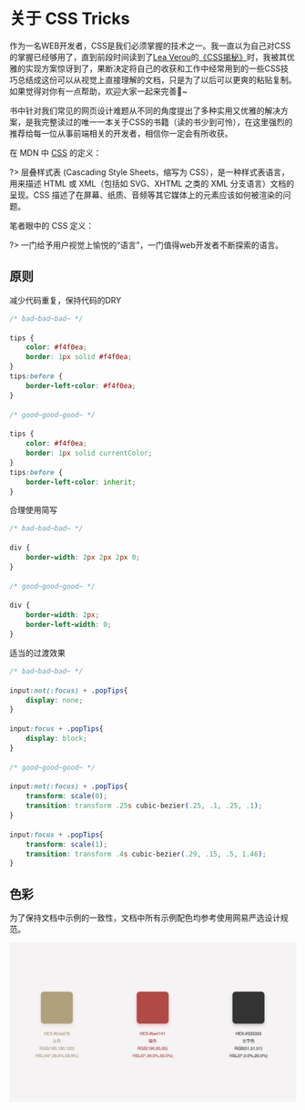 # 关于 CSS Tricks

作为一名WEB开发者，CSS是我们必须掌握的技术之一。我一直以为自己对CSS的掌握已经够用了，直到前段时间读到了[Lea Verou](http://lea.verou.me/about/)的[《CSS揭秘》](https://item.jd.com/11911279.html)时，我被其优雅的实现方案惊讶到了，果断决定将自己的收获和工作中经常用到的一些CSS技巧总结成这份可以从视觉上直接理解的文档，只是为了以后可以更爽的粘贴复制。如果觉得对你有一点帮助，欢迎大家一起来完善:memo:~

书中针对我们常见的网页设计难题从不同的角度提出了多种实用又优雅的解决方案，是我完整读过的唯一一本关于CSS的书籍（读的书少到可怜），在这里强烈的推荐给每一位从事前端相关的开发者，相信你一定会有所收获。

在 MDN 中 [CSS](https://developer.mozilla.org/zh-CN/docs/Web/CSS) 的定义：

?> 层叠样式表 (Cascading Style Sheets，缩写为 CSS），是一种样式表语言，用来描述 HTML 或 XML（包括如 SVG、XHTML 之类的 XML 分支语言）文档的呈现。CSS 描述了在屏幕、纸质、音频等其它媒体上的元素应该如何被渲染的问题。

笔者眼中的 CSS 定义：

?> 一门给予用户视觉上愉悦的“语言”，一门值得web开发者不断探索的语言。

## 原则

减少代码重复，保持代码的DRY

```css
/* bad~bad~bad~ */

tips {
    color: #f4f0ea;
    border: 1px solid #f4f0ea;
}
tips:before {
    border-left-color: #f4f0ea;
}

/* good~good~good~ */

tips {
    color: #f4f0ea;
    border: 1px solid currentColor;
}
tips:before {
    border-left-color: inherit;
}
```

合理使用简写

```css
/* bad~bad~bad~ */

div {
    border-width: 2px 2px 2px 0;
}

/* good~good~good~ */

div {
    border-width: 2px; 
    border-left-width: 0;
}
```

适当的过渡效果

```css
/* bad~bad~bad~ */

input:not(:focus) + .popTips{
    display: none;
}

input:focus + .popTips{
    display: block;
}

/* good~good~good~ */

input:not(:focus) + .popTips{
    transform: scale(0);
    transition: transform .25s cubic-bezier(.25, .1, .25, .1);
}

input:focus + .popTips{
    transform: scale(1);
    transition: transform .4s cubic-bezier(.29, .15, .5, 1.46);
}
```

## 色彩

为了保持文档中示例的一致性，文档中所有示例配色均参考使用网易严选设计规范。

![color](static/colors_guide.jpeg)

